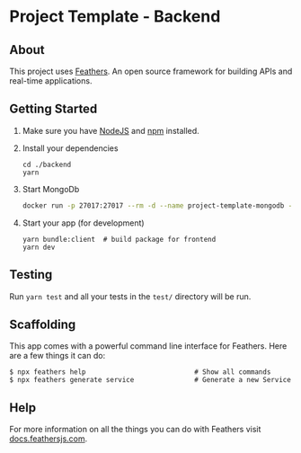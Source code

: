 # Project Template - Backend

## About

This project uses [Feathers](http://feathersjs.com). An open source framework for building APIs and real-time applications.

## Getting Started

1. Make sure you have [NodeJS](https://nodejs.org/) and [npm](https://www.npmjs.com/) installed.
2. Install your dependencies

    ```
    cd ./backend
    yarn
    ```

3. Start MongoDb

   ```bash
   docker run -p 27017:27017 --rm -d --name project-template-mongodb -v "$(pwd)../data:/data/db" mongo:latest
   ```

4. Start your app (for development)

    ```
    yarn bundle:client  # build package for frontend
    yarn dev
    ```

## Testing

Run `yarn test` and all your tests in the `test/` directory will be run.

## Scaffolding

This app comes with a powerful command line interface for Feathers. Here are a few things it can do:

```
$ npx feathers help                           # Show all commands
$ npx feathers generate service               # Generate a new Service
```

## Help

For more information on all the things you can do with Feathers visit [docs.feathersjs.com](http://docs.feathersjs.com).
